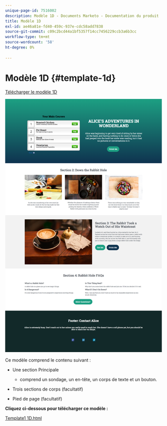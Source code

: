 ```yaml
---
unique-page-id: 7516002
description: Modèle 1D - Documents Marketo - Documentation du produit
title: Modèle 1D
exl-id: ae46a81e-fd40-459c-937e-cdc58add7838
source-git-commit: c09c2bcd44a1bf5357f14cc7456229ccb3a6b3cc
workflow-type: tm+mt
source-wordcount: '58'
ht-degree: 0%

---
```


# Modèle 1D {#template-1d}

[Télécharger le modèle 1D](https://experienceleague.adobe.com/landing/marketo/lp-templates/template-1d.html)

![](assets/image2015-5-28-13-3a36-3a44.png)

Ce modèle comprend le contenu suivant :

* Une section Principale

   * comprend un sondage, un en-tête, un corps de texte et un bouton.

* Trois sections de corps (facultatif)
* Pied de page (facultatif)

**Cliquez ci-dessous pour télécharger ce modèle :**

[Template1 1D.html](https://experienceleague.adobe.com/landing/marketo/lp-templates/template-1d.html)
